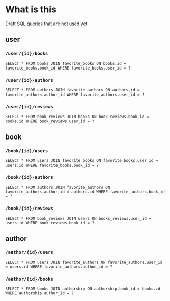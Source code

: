 # What is this

Draft SQL queries that are not used yet

## user

### `/user/{id}/books`

`
SELECT *
FROM books
JOIN favorite_books
ON books.id = favorite_books.book_id
WHERE favorite_books.user_id = ?
`

### `/user/{id}/authors`

`
SELECT *
FROM authors
JOIN favorite_authors
ON authors.id = favorite_authors.author_id
WHERE favorite_authors.user_id = ?
`

### `/user/{id}/reviews`

`
SELECT *
FROM book_reviews
JOIN books
ON book_reviews.book_id = books.id
WHERE book_reviews.user_id = ?
`

## book

### `/book/{id}/users`

`
SELECT *
FROM users
JOIN favorite_books
ON favorite_books.user_id = users.id
WHERE favorite_books.book_id = ?
`

### `/book/{id}/authors`

`
SELECT *
FROM authors
JOIN favorite_authors
ON favorite_authors.author_id = authors.id
WHERE favorite_authors.book_id = ?
`

### `/book/{id}/reviews`

`
SELECT *
FROM book_reviews
JOIN users
ON books_reviews.user_id = users.id
WHERE book_reviews.book_id = ?
`

## author

### `/author/{id}/users`

`
SELECT *
FROM users
JOIN favorite_authors
ON favorite_authors.user_id = users.id
WHERE favorite_authors.authod_id = ?
`

### `/author/{id}/books`

`
SELECT *
FROM books
JOIN authorship
ON authorship.book_id = books.id
WHERE authorship.author_id = ?
`
